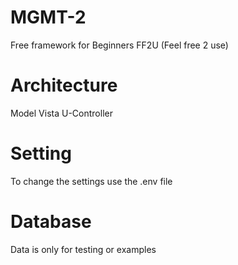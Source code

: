 # MGMT-2
Free framework for Beginners
FF2U
(Feel free 2 use)

# Architecture
Model Vista U-Controller

# Setting
To change the settings use the .env file

# Database
Data is only for testing or examples

